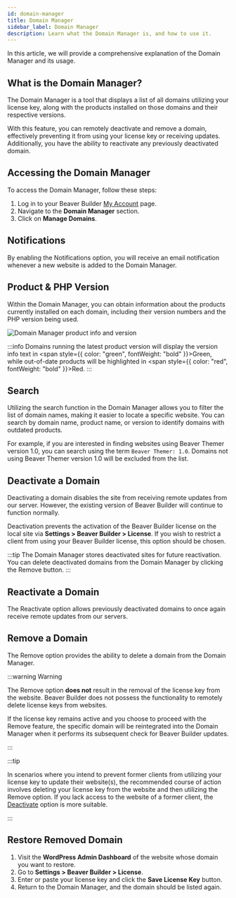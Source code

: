 ```yaml
---
id: domain-manager
title: Domain Manager
sidebar_label: Domain Manager
description: Learn what the Domain Manager is, and how to use it.
---
```


In this article, we will provide a comprehensive explanation of the Domain Manager and its usage.

## What is the Domain Manager?

The Domain Manager is a tool that displays a list of all domains utilizing your license key, along with the products installed on those domains and their respective versions.

With this feature, you can remotely deactivate and remove a domain, effectively preventing it from using your license key or receiving updates. Additionally, you have the ability to reactivate any previously deactivated domain.

## Accessing the Domain Manager

To access the Domain Manager, follow these steps:

1. Log in to your Beaver Builder [My Account](https://www.wpbeaverbuilder.com/my-account/) page.
2. Navigate to the **Domain Manager** section.
3. Click on **Manage Domains**.

## Notifications

By enabling the Notifications option, you will receive an email notification whenever a new website is added to the Domain Manager.

## Product & PHP Version

Within the Domain Manager, you can obtain information about the products currently installed on each domain, including their version numbers and the PHP version being used.

![Domain Manager product info and version](/img/beaver-builder/account--domain-manager--1.jpg)

:::info
Domains running the latest product version will display the version info text in <span style={{ color: "green", fontWeight: "bold" }}>Green</span>, while out-of-date products will be highlighted in <span style={{ color: "red", fontWeight: "bold" }}>Red</span>.
:::

## Search

Utilizing the search function in the Domain Manager allows you to filter the list of domain names, making it easier to locate a specific website. You can search by domain name, product name, or version to identify domains with outdated products.

For example, if you are interested in finding websites using Beaver Themer version 1.0, you can search using the term `Beaver Themer: 1.0`. Domains not using Beaver Themer version 1.0 will be excluded from the list.

## Deactivate a Domain

Deactivating a domain disables the site from receiving remote updates from our server. However, the existing version of Beaver Builder will continue to function normally.

Deactivation prevents the activation of the Beaver Builder license on the local site via **Settings > Beaver Builder > License**. If you wish to restrict a client from using your Beaver Builder license, this option should be chosen.

:::tip
The Domain Manager stores deactivated sites for future reactivation. You can delete deactivated domains from the Domain Manager by clicking the Remove button.
:::

## Reactivate a Domain

The Reactivate option allows previously deactivated domains to once again receive remote updates from our servers.

## Remove a Domain

The Remove option provides the ability to delete a domain from the Domain Manager.

:::warning Warning

The Remove option **does not** result in the removal of the license key from the website. Beaver Builder does not possess the functionality to remotely delete license keys from websites.

If the license key remains active and you choose to proceed with the Remove feature, the specific domain will be reintegrated into the Domain Manager when it performs its subsequent check for Beaver Builder updates.

:::

:::tip

In scenarios where you intend to prevent former clients from utilizing your license key to update their website(s), the recommended course of action involves deleting your license key from the website and then utilizing the Remove option. If you lack access to the website of a former client, the [Deactivate](#deactivate-a-domain) option is more suitable.

:::

## Restore Removed Domain

1. Visit the **WordPress Admin Dashboard** of the website whose domain you want to restore.
2. Go to **Settings > Beaver Builder > License**.
3. Enter or paste your license key and click the **Save License Key** button.
4. Return to the Domain Manager, and the domain should be listed again.
